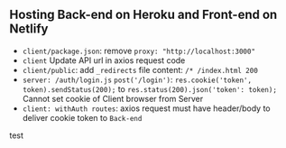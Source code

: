 ## Hosting Back-end on Heroku and Front-end on Netlify
- `client/package.json`: remove `proxy: "http://localhost:3000"`
- `client` Update API url in axios request code
- `client/public`: add `_redirects` file content: `/* /index.html 200`
- `server: /auth/login.js` `post('/login')`: `res.cookie('token', token).sendStatus(200);` to `res.status(200).json('token': token);` Cannot set cookie of Client browser from Server
- `client: withAuth routes`: axios request must have header/body to deliver cookie token to `Back-end`

test
